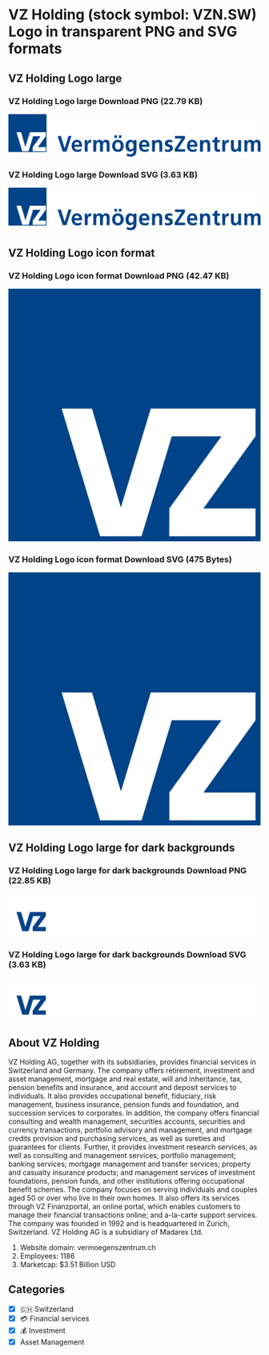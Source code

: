 # VZ Holding (stock symbol: VZN.SW) Logo in transparent PNG and SVG formats

## VZ Holding Logo large

### VZ Holding Logo large Download PNG (22.79 KB)

![VZ Holding Logo large Download PNG (22.79 KB)](/img/orig/VZN.SW_BIG-d11b6f83.png)

### VZ Holding Logo large Download SVG (3.63 KB)

![VZ Holding Logo large Download SVG (3.63 KB)](/img/orig/VZN.SW_BIG-47dc189b.svg)

## VZ Holding Logo icon format

### VZ Holding Logo icon format Download PNG (42.47 KB)

![VZ Holding Logo icon format Download PNG (42.47 KB)](/img/orig/VZN.SW-40abf973.png)

### VZ Holding Logo icon format Download SVG (475 Bytes)

![VZ Holding Logo icon format Download SVG (475 Bytes)](/img/orig/VZN.SW-40831ecf.svg)

## VZ Holding Logo large for dark backgrounds

### VZ Holding Logo large for dark backgrounds Download PNG (22.85 KB)

![VZ Holding Logo large for dark backgrounds Download PNG (22.85 KB)](/img/orig/VZN.SW_BIG.D-bcf2dc2b.png)

### VZ Holding Logo large for dark backgrounds Download SVG (3.63 KB)

![VZ Holding Logo large for dark backgrounds Download SVG (3.63 KB)](/img/orig/VZN.SW_BIG.D-404f45c9.svg)

## About VZ Holding

VZ Holding AG, together with its subsidiaries, provides financial services in Switzerland and Germany. The company offers retirement, investment and asset management, mortgage and real estate, will and inheritance, tax, pension benefits and insurance, and account and deposit services to individuals. It also provides occupational benefit, fiduciary, risk management, business insurance, pension funds and foundation, and succession services to corporates. In addition, the company offers financial consulting and wealth management, securities accounts, securities and currency transactions, portfolio advisory and management, and mortgage credits provision and purchasing services, as well as sureties and guarantees for clients. Further, it provides investment research services, as well as consulting and management services; portfolio management; banking services; mortgage management and transfer services; property and casualty insurance products; and management services of investment foundations, pension funds, and other institutions offering occupational benefit schemes. The company focuses on serving individuals and couples aged 50 or over who live in their own homes. It also offers its services through VZ Finanzportal, an online portal, which enables customers to manage their financial transactions online; and a-la-carte support services. The company was founded in 1992 and is headquartered in Zurich, Switzerland. VZ Holding AG is a subsidiary of Madarex Ltd.

1. Website domain: vermoegenszentrum.ch
2. Employees: 1186
3. Marketcap: $3.51 Billion USD


## Categories
- [x] 🇨🇭 Switzerland
- [x] 💳 Financial services
- [x] 💰 Investment
- [x] Asset Management
